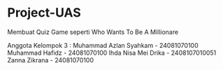 # Project-UAS 
Membuat Quiz Game seperti Who Wants To Be A Millionare

Anggota Kelompok 3 :
Muhammad Azlan Syahkam - 24081070100
Muhammad Hafidz - 24081070100
Ihda Nisa Mei Drika - 2408107010051
Zanna Zikrana - 24081070100
